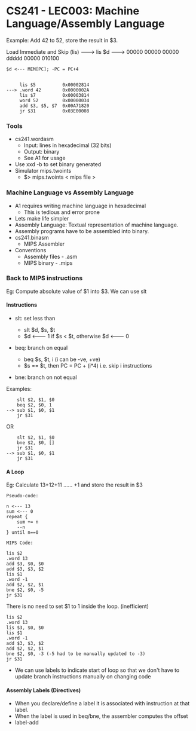 # CS241 - LEC003: Machine Language/Assembly Language

Example: Add 42 to 52, store the result in $3.

Load Immediate and Skip (lis)
---> lis $d
---> 00000 00000 00000 ddddd 00000 010100
```
$d <--- MEM[PC]; -PC = PC+4


     lis $5          0x00002814
---> .word 42        0x0000002A
     lis $7          0x00003814
     word 52         0x00000034
     add $3, $5, $7  0x00A71820
     jr $31          0x03E00008
```

### Tools
- cs241.wordasm
  - Input: lines in hexadecimal (32 bits)
  - Output: binary
  - See A1 for usage
- Use xxd -b to set binary generated
- Simulator mips.twoints
  - $> mips.twoints < mips file >

### Machine Language vs Assembly Language
- A1 requires writing machine language in hexadecimal
  - This is tedious and error prone
- Lets make life simpler
- Assembly Language: Textual representation of machine language.
- Assembly programs have to be assembled into binary.
- cs241.binasm
  - MIPS Assembler
- Conventions
  - Assembly files - .asm
  - MIPS binary - .mips

### Back to MIPS instructions
Eg: Compute absolute value of $1 into $3. We can use slt

#### Instructions
- slt: set less than
  - slt $d, $s, $t
  - $d <--- 1 if $s < $t, otherwise $d <--- 0

- beq: branch on equal
  - beq $s, $t, i (i can be -ve, +ve)
  - $s == $t, then PC = PC + (i*4) i.e. skip i instructions
- bne: branch on not equal

Examples:
```
    slt $2, $1, $0
    beq $2, $0, 1
--> sub $1, $0, $1
    jr $31
```

OR

```
    slt $2, $1, $0
    bne $2, $0, []
    jr $31
--> sub $1, $0, $1
    jr $31
```
#### A Loop
Eg: Calculate 13+12+11 ...... +1 and store the result in $3
```
Pseudo-code:

n <--- 13
sum <--- 0
repeat {
	sum += n
	--n
} until n==0
```

```
MIPS Code:

lis $2
.word 13
add $3, $0, $0
add $3, $3, $2
lis $1
.word -1
add $2, $2, $1
bne $2, $0, -5
jr $31
```
There is no need to set $1 to 1 inside the loop. (inefficient)
```
lis $2
.word 13
lis $3, $0, $0
lis $1
.word -1
add $3, $3, $2
add $2, $2, $1
bne $2, $0, -3 (-5 had to be manually updated to -3)
jr $31
```
- We can use labels to indicate start of loop so that we don't have to update branch instructions manually on changing code

#### Assembly Labels (Directives)
- When you declare/define a label it is associated with instruction at that label.
- When the label is used in beq/bne, the assembler computes the offset
- label-add

<!--stackedit_data:
eyJoaXN0b3J5IjpbNTgyNzgzMjQzLC0xNzMzNTU3NDMxLC0xMD
A1MTA4NzQ2LC00NzM5NTEwMzgsMTE2NDkxOTE3MiwxOTYzOTk5
NjI0LDE2NDY1MDY5NzNdfQ==
-->